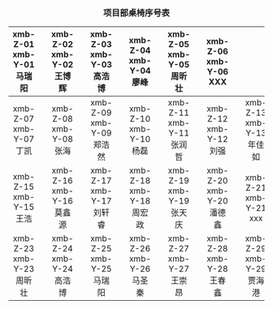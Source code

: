 ### <center> 项目部桌椅序号表 </center>
xmb-Z-01<br>xmb-Y-01<br>马瑞阳 | |xmb-Z-02<br>xmb-Y-02<br>王博辉 | |xmb-Z-03<br>xmb-Y-03<br>高浩博 | |xmb-Z-04<br>xmb-Y-04<br>廖峰 | |xmb-Z-05<br>xmb-Y-05<br>周昕壮 | |xmb-Z-06<br>xmb-Y-06<br>XXX | ||||
:-: | :-: | :-: | :-: | :-: | :-: | :-: | :-: | :-: | :-: | :-: | :-: | :-: | :-: | :-: | 
xmb-Z-07<br>xmb-Y-07<br> 丁凯| |xmb-Z-08<br>xmb-Y-08<br> 张海| |xmb-Z-09<br>xmb-Y-09<br> 郑浩然| |xmb-Z-10<br>xmb-Y-10<br> 杨磊| |xmb-Z-11<br>xmb-Y-11<br> 张润哲| |xmb-Z-12<br>xmb-Y-12<br> 刘强| |xmb-Z-13<br>xmb-Y-13<br> 年佳如| | xmb-Z-14<br>xmb-Y-14<br> 张明媛| |
xmb-Z-15<br>xmb-Y-15<br> 王浩| |xmb-Z-16<br>xmb-Y-16<br> 莫鑫源| |xmb-Z-17<br>xmb-Y-17<br> 刘轩睿| |xmb-Z-18<br>xmb-Y-18<br> 周宏政| |xmb-Z-19<br>xmb-Y-19<br> 张天庆| |xmb-Z-20<br>xmb-Y-20<br> 潘德鑫| |xmb-Z-21<br>xmb-Y-21<br> xxx| |xmb-Z-22<br>xmb-Y-22<br> xxx| |
xmb-Z-23<br>xmb-Y-23<br> 周昕壮| |xmb-Z-24<br>xmb-Y-24<br> 高浩博| |xmb-Z-25<br>xmb-Y-25<br> 马瑞阳| |xmb-Z-26<br>xmb-Y-26<br> 马圣秦| |xmb-Z-27<br>xmb-Y-27<br> 王崇昂| |xmb-Z-28<br>xmb-Y-28<br> 王春鑫| |xmb-Z-29<br>xmb-Y-29<br> 贾海港| |xmb-Z-30<br>xmb-Y-30<br> 王芷峰| |